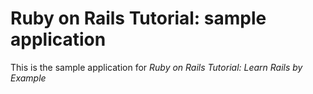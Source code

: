 # Ruby on Rails Tutorial: sample application

This is the sample application for
*Ruby on Rails Tutorial: Learn Rails by Example*